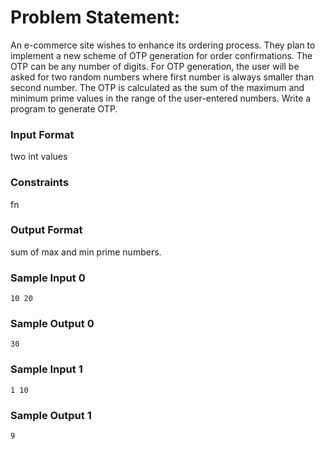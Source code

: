 # Problem Statement:

An e-commerce site wishes to enhance its ordering process. They plan to implement a new scheme of OTP generation for order confirmations. The OTP can be any number of digits. For OTP generation, the user will be asked for two random numbers where first number is always smaller than second number. The OTP is calculated as the sum of the maximum and minimum prime values in the range of the user-entered numbers. Write a program to generate OTP.

### Input Format

two int values

### Constraints

fn

### Output Format

sum of max and min prime numbers.

### Sample Input 0
```
10 20
```
### Sample Output 0
```
30
```
### Sample Input 1
```
1 10
```
### Sample Output 1
```
9
```
